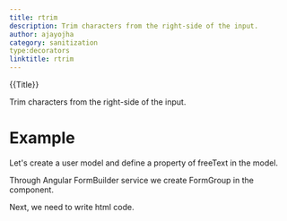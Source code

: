 ```yaml
---
title: rtrim
description: Trim characters from the right-side of the input.
author: ajayojha
category: sanitization
type:decorators
linktitle: rtrim
---
```

<div class="title-bar top_title"><p>{{Title}}</p></div> <div class="title-bar"><p>Trim characters from the right-side of the input.</p></div>

# Example  
Let's create a user model and define a property of freeText in the model.
<div component="app-code" key="rtrim-add-model"></div> 

Through Angular FormBuilder service we create FormGroup in the component.

<div component="app-code" key="rtrim-add-component"></div> 
Next, we need to write html code.
<div component="app-code" key="rtrim-add-html"></div> 
<div component="app-example-runner" ref-component="app-rtrim-add"></div>
